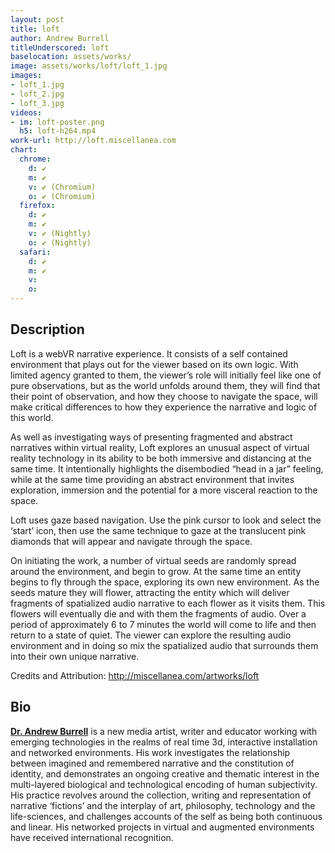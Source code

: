 ```yaml
---
layout: post
title: loft
author: Andrew Burrell
titleUnderscored: loft
baselocation: assets/works/
image: assets/works/loft/loft_1.jpg
images:
- loft_1.jpg
- loft_2.jpg
- loft_3.jpg
videos: 
- im: loft-poster.png
  h5: loft-h264.mp4
work-url: http://loft.miscellanea.com
chart:
  chrome:
    d: ✔
    m: ✔
    v: ✔ (Chromium)
    o: ✔ (Chromium)
  firefox:
    d: ✔
    m: ✔
    v: ✔ (Nightly)
    o: ✔ (Nightly)
  safari:
    d: ✔
    m: ✔
    v:
    o:
---
```


## Description
Loft is a webVR narrative experience. It consists of a self contained environment that plays out for the viewer based on its own logic. With limited agency granted to them, the viewer’s role will initially feel like one of pure observations, but as the world unfolds around them, they will find that their point of observation, and how they choose to navigate the space, will make critical differences to how they experience the narrative and logic of this world.

As well as investigating ways of presenting fragmented and abstract narratives within virtual reality, Loft explores an unusual aspect of virtual reality technology in its ability to be both immersive and distancing at the same time. It intentionally highlights the disembodied “head in a jar” feeling, while at the same time providing an abstract environment that invites exploration, immersion and the potential for a more visceral reaction to the space.

Loft uses gaze based navigation. Use the pink cursor to look and select the ‘start’ icon, then use the same technique to gaze at the translucent pink diamonds that will appear and navigate through the space.

On initiating the work, a number of virtual seeds are randomly spread around the environment, and begin to grow. At the same time an entity begins to fly through the space, exploring its own new environment. As the seeds mature they will flower, attracting the entity which will deliver fragments of spatialized audio narrative to each flower as it visits them. This flowers will eventually die and with them the fragments of audio. Over a period of approximately 6 to 7 minutes the world will come to life and then return to a state of quiet. The viewer can explore the resulting audio environment and in doing so mix the spatialized audio that surrounds them into their own unique narrative.

Credits and Attribution: <http://miscellanea.com/artworks/loft>

## Bio	
**[Dr. Andrew Burrell](http://miscellanea.com/)** is a new media artist, writer and educator working with emerging technologies in the realms of real time 3d, interactive installation and networked environments. His work investigates the relationship between imagined and remembered narrative and the constitution of identity, and demonstrates an ongoing creative and thematic interest in the multi-layered biological and technological encoding of human subjectivity. His practice revolves around the collection, writing and representation of narrative ‘fictions’ and the interplay of art, philosophy, technology and the life-sciences, and challenges accounts of the self as being both continuous and linear. His networked projects in virtual and augmented environments have received international recognition.
